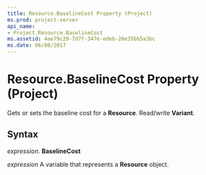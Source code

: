 ```yaml
---
title: Resource.BaselineCost Property (Project)
ms.prod: project-server
api_name:
- Project.Resource.BaselineCost
ms.assetid: 4ae79c29-7d7f-347e-edeb-26e35bb5a3bc
ms.date: 06/08/2017
---
```



# Resource.BaselineCost Property (Project)

Gets or sets the baseline cost for a  **Resource**. Read/write **Variant**.


## Syntax

 _expression_. **BaselineCost**

 _expression_ A variable that represents a **Resource** object.



